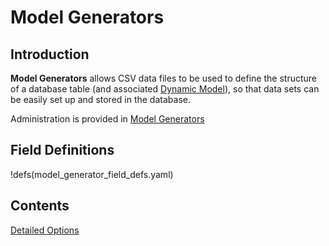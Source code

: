 # Model Generators

## Introduction

**Model Generators** allows CSV data files to be used to define the structure of a database table (and associated [Dynamic Model](/admin/dynamic_models)),
so that data sets can be easily set up and stored in the database.

Administration is provided in [Model Generators](/imports/model_generators)

## Field Definitions

!defs(model_generator_field_defs.yaml)

## Contents

[Detailed Options](detailed_options.md)
